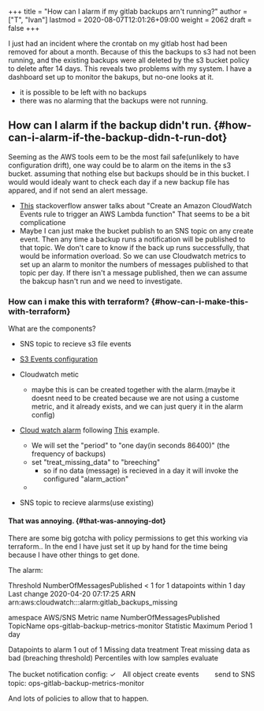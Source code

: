 +++
title = "How can I alarm if my gitlab backups arn't running?"
author = ["T", "Ivan"]
lastmod = 2020-08-07T12:01:26+09:00
weight = 2062
draft = false
+++

I just had an incident where the crontab on my gitlab host had been
removed for about a month. Because of this the backups to s3 had
not been running, and the existing backups were all deleted by the
s3 bucket policy to delete after 14 days. This reveals two problems
with my system. I have a dashboard set up to monitor the bakups,
but no-one looks at it.

-   it is possible to be left with no backups
-   there was no alarming that the backups were not running.


## How can I alarm if the backup didn't run. {#how-can-i-alarm-if-the-backup-didn-t-run-dot}

Seeming as the AWS tools eem to be the most fail safe(unlikely to
have configuration drift), one way
could be to alarm on the items in the s3
bucket. assuming that nothing else but backups should be in this
bucket. I would would idealy want to check each day if a new
backup file has appared, and if not send an alert message.

-   [This](https://stackoverflow.com/questions/59063713/how-to-setup-cloud-watch-alarm-for-s3-bucket-if-no-data-is-received-in-bucket-fo) stackoverflow answer talks about "Create an Amazon
    CloudWatch Events rule to trigger an AWS Lambda function" That
    seems to be a bit complicatione
-   Maybe I can just make the bucket publish to an SNS topic on any
    create event. Then any time a backup runs a notification will
    be published to that topic. We don't care to know if the back up runs
    successfully, that would be information overload. So we can use
    Cloudwatch metrics to set up an alarm to monitor the numbers of
    messages published to that topic per day. If there isn't a
    message published, then we can assume the bakcup hasn't run and
    we need to investigate.


### How can i make this with terraform? {#how-can-i-make-this-with-terraform}

What are the components?

-   SNS topic to recieve s3 file events
-   [S3 Events configuration](https://www.terraform.io/docs/providers/aws/r/s3_bucket_notification.html)

-   Cloudwatch metic
    -   maybe this is can be created together with the alarm.(maybe
        it doesnt need to be created because we are not using a
        custome metric, and it already exists, and we can just query
        it in the alarm config)
-   [Cloud watch alarm](https://www.terraform.io/docs/providers/aws/r/cloudwatch_metric_alarm.html)
    following
    [This](https://webcache.googleusercontent.com/search?q=cache:pweBgqTEfqQJ:https://underthehood.meltwater.com/blog/2019/01/31/monitoring-your-system-heartbeat-using-cloudwatch/+&cd=1&hl=ja&ct=clnk&gl=jp&client=firefox-b-d) example.
    -   We will set the "period" to "one day(in seconds 86400)" (the frequency of backups)
    -   set "treat\_missing\_data" to "breeching"
        -   so if no data (message) is recieved in a day it will invoke the configured "alarm\_action"
    -
-   SNS topic to recieve alarms(use existing)


#### That was annoying. {#that-was-annoying-dot}

There are some big gotcha with policy permissions to get this
working via terraform.. In the end I have just set it up by hand
for the time being because I have other things to get done.

The alarm:

Threshold
NumberOfMessagesPublished < 1 for 1 datapoints within 1 day
Last change
2020-04-20 07:17:25
ARN
arn:aws:cloudwatch:::alarm:gitlab\_backups\_missing

amespace
AWS/SNS
Metric name
NumberOfMessagesPublished
TopicName
ops-gitlab-backup-metrics-monitor
Statistic
Maximum
Period
1 day

Datapoints to alarm
1 out of 1
Missing data treatment
Treat missing data as bad (breaching threshold)
Percentiles with low samples
evaluate

The bucket notification config:
✓　All object create events
　　send to SNS topic:
ops-gitlab-backup-metrics-monitor

And lots of policies to allow that to happen.
